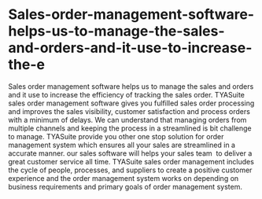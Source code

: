 # Sales-order-management-software-helps-us-to-manage-the-sales-and-orders-and-it-use-to-increase-the-e
Sales order management software helps us to manage the sales and orders and it use to increase the efficiency of tracking the sales order. TYASuite sales order management software gives you fulfilled sales order processing and improves the sales visibility, customer satisfaction and process orders with a minimum of delays.  We can understand that managing orders from multiple channels and keeping the process in a streamlined is bit challenge to manage. TYASuite provide you other one stop solution for order management system which ensures all your sales are streamlined in a accurate manner. our sales software will helps your sales team  to deliver a great customer service all time.  TYASuite sales order management includes the cycle of people, processes, and suppliers to create a positive customer experience and the order management system works on depending on business requirements and primary goals of order management system.  
